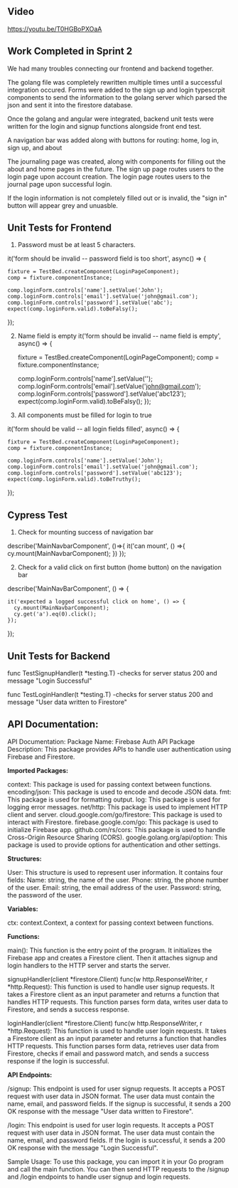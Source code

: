 


## Video
https://youtu.be/T0HGBoPXOaA


## Work Completed in Sprint 2

We had many troubles connecting our frontend and backend together. 

The golang file was completely rewritten multiple times until a successful integration occured.
Forms were added to the sign up and login typescrpit components to send the information to the golang server which parsed the json and sent it into the firestore database. 

Once the golang and angular were integrated, backend unit tests were written for the login and signup functions alongside front end test.

A navigation bar was added along with buttons for routing: home, log in, sign up, and about

The journaling page was created, along with components for filling out the about and home pages in the future. The sign up page routes users to the login page upon account creation. The login page routes users to the journal page upon successful login.  

If the login information is not completely filled out or is invalid, the "sign in" button will appear grey and unuasble.



## Unit Tests for Frontend
1. Password must be at least 5 characters.

  it('form should be invalid -- password field is too short', async() => {
  
    fixture = TestBed.createComponent(LoginPageComponent);
    comp = fixture.componentInstance;

    comp.loginForm.controls['name'].setValue('John');
    comp.loginForm.controls['email'].setValue('john@gmail.com');
    comp.loginForm.controls['password'].setValue('abc');
    expect(comp.loginForm.valid).toBeFalsy();
  });

2. Name field is empty
it('form should be invalid -- name field is empty', async() => {
  
    fixture = TestBed.createComponent(LoginPageComponent);
    comp = fixture.componentInstance;

    comp.loginForm.controls['name'].setValue('');
    comp.loginForm.controls['email'].setValue('john@gmail.com');
    comp.loginForm.controls['password'].setValue('abc123');
    expect(comp.loginForm.valid).toBeFalsy();
  });

3.  All components must be filled for login to true

  it('form should be valid -- all login fields filled', async() => {
  
    fixture = TestBed.createComponent(LoginPageComponent);
    comp = fixture.componentInstance;

    comp.loginForm.controls['name'].setValue('John');
    comp.loginForm.controls['email'].setValue('john@gmail.com');
    comp.loginForm.controls['password'].setValue('abc123');
    expect(comp.loginForm.valid).toBeTruthy();
  });


## Cypress Test
1. Check for mounting success of navigation bar

describe('MainNavbarComponent', ()=>{
    it('can mount', () =>{
        cy.mount(MainNavbarComponent);
    })
});


2. Check for a valid click on first button (home button) on the navigation bar
 
describe('MainNavBarComponent', () => {
    
    it('expected a logged successful click on home', () => {
      cy.mount(MainNavbarComponent);
      cy.get('a').eq(0).click();
    });
  });



## Unit Tests for Backend
func TestSignupHandler(t *testing.T) -checks for server status 200  and message "Login Successful"

func TestLoginHandler(t *testing.T) -checks for server status 200 and message "User data written to Firestore"


## **API Documentation:**

API Documentation: Package Name: Firebase Auth API Package Description: This package provides APIs to handle user authentication using Firebase and Firestore.

**Imported Packages:**

context: This package is used for passing context between functions. encoding/json: This package is used to encode and decode JSON data. fmt: This package is used for formatting output. log: This package is used for logging error messages. net/http: This package is used to implement HTTP client and server. cloud.google.com/go/firestore: This package is used to interact with Firestore. firebase.google.com/go: This package is used to initialize Firebase app. github.com/rs/cors: This package is used to handle Cross-Origin Resource Sharing (CORS). google.golang.org/api/option: This package is used to provide options for authentication and other settings.

**Structures:**

User: This structure is used to represent user information. It contains four fields: Name: string, the name of the user. Phone: string, the phone number of the user. Email: string, the email address of the user. Password: string, the password of the user.

**Variables:**

ctx: context.Context, a context for passing context between functions.

**Functions:**

main(): This function is the entry point of the program. It initializes the Firebase app and creates a Firestore client. Then it attaches signup and login handlers to the HTTP server and starts the server.

signupHandler(client *firestore.Client) func(w http.ResponseWriter, r *http.Request): This function is used to handle user signup requests. It takes a Firestore client as an input parameter and returns a function that handles HTTP requests. This function parses form data, writes user data to Firestore, and sends a success response.

loginHandler(client *firestore.Client) func(w http.ResponseWriter, r *http.Request): This function is used to handle user login requests. It takes a Firestore client as an input parameter and returns a function that handles HTTP requests. This function parses form data, retrieves user data from Firestore, checks if email and password match, and sends a success response if the login is successful.

**API Endpoints:**

/signup: This endpoint is used for user signup requests. It accepts a POST request with user data in JSON format. The user data must contain the name, email, and password fields. If the signup is successful, it sends a 200 OK response with the message "User data written to Firestore".

/login: This endpoint is used for user login requests. It accepts a POST request with user data in JSON format. The user data must contain the name, email, and password fields. If the login is successful, it sends a 200 OK response with the message "Login Successful".

Sample Usage: To use this package, you can import it in your Go program and call the main function. You can then send HTTP requests to the /signup and /login endpoints to handle user signup and login requests.
